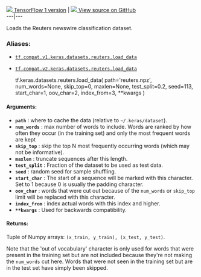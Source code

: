 [ ![](https://tensorflow.google.cn/images/tf_logo_32px.png) TensorFlow 1
version](/versions/r1.15/api_docs/python/tf/keras/datasets/reuters/load_data)
|  [ ![](https://tensorflow.google.cn/images/GitHub-Mark-32px.png) View source
on GitHub
](https://github.com/tensorflow/tensorflow/blob/r2.0/tensorflow/python/keras/datasets/reuters.py#L31-L116)  
---|---  
  
Loads the Reuters newswire classification dataset.

### Aliases:

  * [`tf.compat.v1.keras.datasets.reuters.load_data`](/api_docs/python/tf/keras/datasets/reuters/load_data)
  * [`tf.compat.v2.keras.datasets.reuters.load_data`](/api_docs/python/tf/keras/datasets/reuters/load_data)

    
    
    tf.keras.datasets.reuters.load_data(
        path='reuters.npz',
        num_words=None,
        skip_top=0,
        maxlen=None,
        test_split=0.2,
        seed=113,
        start_char=1,
        oov_char=2,
        index_from=3,
        **kwargs
    )
    

#### Arguments:

  * **`path`** : where to cache the data (relative to `~/.keras/dataset`).
  * **`num_words`** : max number of words to include. Words are ranked by how often they occur (in the training set) and only the most frequent words are kept
  * **`skip_top`** : skip the top N most frequently occurring words (which may not be informative).
  * **`maxlen`** : truncate sequences after this length.
  * **`test_split`** : Fraction of the dataset to be used as test data.
  * **`seed`** : random seed for sample shuffling.
  * **`start_char`** : The start of a sequence will be marked with this character. Set to 1 because 0 is usually the padding character.
  * **`oov_char`** : words that were cut out because of the `num_words` or `skip_top` limit will be replaced with this character.
  * **`index_from`** : index actual words with this index and higher.
  * **`**kwargs`** : Used for backwards compatibility.

#### Returns:

Tuple of Numpy arrays: `(x_train, y_train), (x_test, y_test)`.

Note that the 'out of vocabulary' character is only used for words that were
present in the training set but are not included because they're not making
the `num_words` cut here. Words that were not seen in the training set but are
in the test set have simply been skipped.

